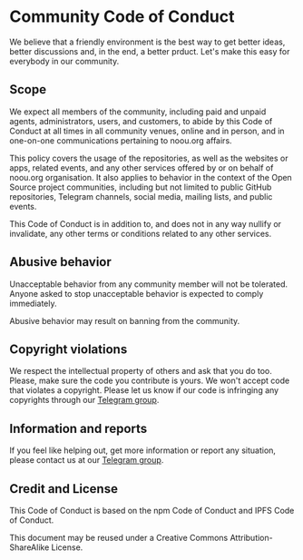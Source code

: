 # Community Code of Conduct

We believe that a friendly environment is the best way to get better ideas, better discussions and, in the end, a better prduct. Let's make this easy for everybody in our community.


## Scope
We expect all members of the community, including paid and unpaid agents, administrators, users, and customers, to abide by this Code of Conduct at all times in all community venues, online and in person, and in one-on-one communications pertaining to noou.org affairs.

This policy covers the usage of the repositories, as well as the websites or apps, related events, and any other services offered by or on behalf of noou.org organisation. It also applies to behavior in the context of the Open Source project communities, including but not limited to public GitHub repositories, Telegram channels, social media, mailing lists, and public events.

This Code of Conduct is in addition to, and does not in any way nullify or invalidate, any other terms or conditions related to any other services.


## Abusive behavior
Unacceptable behavior from any community member will not be tolerated. Anyone asked to stop unacceptable behavior is expected to comply immediately.

Abusive behavior may result on banning from the community.


## Copyright violations
We respect the intellectual property of others and ask that you do too. Please, make sure the code you contribute is yours. We won't accept code that violates a copyright. Please let us know if our code is infringing any copyrights through our [Telegram group](https://t.me/noouorg).


## Information and reports
If you feel like helping out, get more information or report any situation, please contact us at our [Telegram group](https://t.me/noouorg).

## Credit and License
This Code of Conduct is based on the npm Code of Conduct and IPFS Code of Conduct.

This document may be reused under a Creative Commons Attribution-ShareAlike License.
